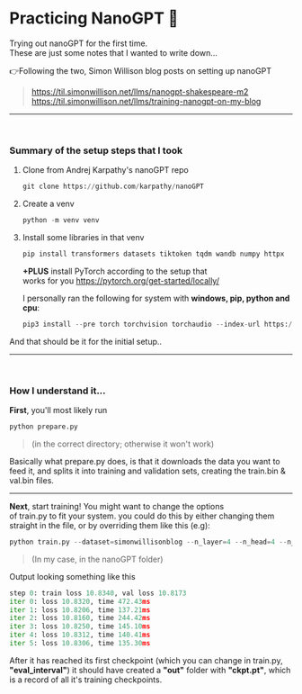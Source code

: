 # Practicing NanoGPT 🤖
 Trying out nanoGPT for the first time. </br>
 These are just some notes that I wanted to write down...

👉Following the two, Simon Willison blog posts on setting up nanoGPT
> https://til.simonwillison.net/llms/nanogpt-shakespeare-m2
> https://til.simonwillison.net/llms/training-nanogpt-on-my-blog
___
</br>

### Summary of the **setup** steps that I took

1. Clone from Andrej Karpathy's nanoGPT repo
    ```py
    git clone https://github.com/karpathy/nanoGPT
    ```
    
2.  Create a venv
    ```py
    python -m venv venv
    ```
    
3. Install some libraries in that venv
    ```py
    pip install transformers datasets tiktoken tqdm wandb numpy httpx
    ```
    **+PLUS** install PyTorch according to the setup that
    </br>
        works for you https://pytorch.org/get-started/locally/
    
    I personally ran the following for system with **windows, pip, python and cpu**:
    ```py
    pip3 install --pre torch torchvision torchaudio --index-url https://download.pytorch.org/whl/nightly/cpu
    ```

And that should be it for the initial setup..

___
</br>

### How I understand it...

**First**, you'll most likely run
```py
python prepare.py
```
> (in the correct directory; otherwise it won't work)

Basically what prepare.py does, is that it downloads the data you want to feed it, and splits it into training and validation sets, creating the train.bin & val.bin files.
____
**Next**, start training! You might want to change the options </br> of train.py to fit your system. you could do this by either changing them straight in the file, or by overriding them like this (e.g):
```py
python train.py --dataset=simonwillisonblog --n_layer=4 --n_head=4 --n_embd=64 --compile=False --eval_iters=1 --block_size=64 --batch_size=8 --device=cpu
```
> (In my case, in the nanoGPT folder)

Output looking something like this
```py
step 0: train loss 10.8340, val loss 10.8173
iter 0: loss 10.8320, time 472.43ms
iter 1: loss 10.8206, time 137.21ms
iter 2: loss 10.8160, time 244.42ms
iter 3: loss 10.8250, time 145.10ms
iter 4: loss 10.8312, time 140.41ms
iter 5: loss 10.8306, time 135.30ms
```

After it has reached its first checkpoint (which you can change in train.py, **"eval_interval"**)
it should have created a **"out"** folder with **"ckpt.pt"**, which is a record of all it's training checkpoints.

